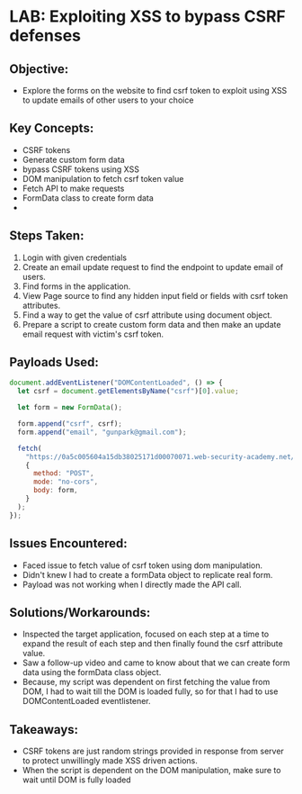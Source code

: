 # LAB: Exploiting XSS to bypass CSRF defenses

## Objective:

- Explore the forms on the website to find csrf token to exploit using XSS to
update emails of other users to your choice

## Key Concepts:

- CSRF tokens
- Generate custom form data
- bypass CSRF tokens using XSS
- DOM manipulation to fetch csrf token value
- Fetch API to make requests
- FormData class to create form data
- 

## Steps Taken:

1. Login with given credentials
2. Create an email update request to find the endpoint to update email of users.
3. Find forms in the application.
4. View Page source to find any hidden input field or fields with csrf token
   attributes.
5. Find a way to get the value of csrf attribute using document object.
6. Prepare a script to create custom form data and then make an update email
   request with victim's csrf token.

## Payloads Used:

```javascript
document.addEventListener("DOMContentLoaded", () => {
  let csrf = document.getElementsByName("csrf")[0].value;

  let form = new FormData();

  form.append("csrf", csrf);
  form.append("email", "gunpark@gmail.com");

  fetch(
    "https://0a5c005604a15db38025171d00070071.web-security-academy.net/my-account/change-email",
    {
      method: "POST",
      mode: "no-cors",
      body: form,
    }
  );
});
```

## Issues Encountered:

- Faced issue to fetch value of csrf token using dom manipulation.
- Didn't knew I had to create a formData object to replicate real form.
- Payload was not working when I directly made the API call.

## Solutions/Workarounds:

- Inspected the target application, focused on each step at a time to expand the
  result of each step and then finally found the csrf attribute value.
- Saw a follow-up video and came to know about that we can create form data
  using the formData class object.
- Because, my script was dependent on first fetching the value from DOM, I had
  to wait till the DOM is loaded fully, so for that I had to use
  DOMContentLoaded eventlistener.

## Takeaways:

- CSRF tokens are just random strings provided in response from server to
  protect unwillingly made XSS driven actions.
- When the script is dependent on the DOM manipulation, make sure to wait until
  DOM is fully loaded
